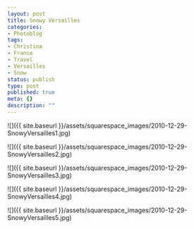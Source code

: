 ```yaml
---
layout: post
title: Snowy Versailles
categories:
- Photoblog
tags:
- Christina
- France
- Travel
- Versailles
- Snow
status: publish
type: post
published: true
meta: {}
description: ""
---
```


![]({{ site.baseurl }}/assets/squarespace_images/2010-12-29-SnowyVersailles1.jpg)

![]({{ site.baseurl }}/assets/squarespace_images/2010-12-29-SnowyVersailles2.jpg)

![]({{ site.baseurl }}/assets/squarespace_images/2010-12-29-SnowyVersailles3.jpg)

![]({{ site.baseurl }}/assets/squarespace_images/2010-12-29-SnowyVersailles4.jpg)

![]({{ site.baseurl }}/assets/squarespace_images/2010-12-29-SnowyVersailles5.jpg)
